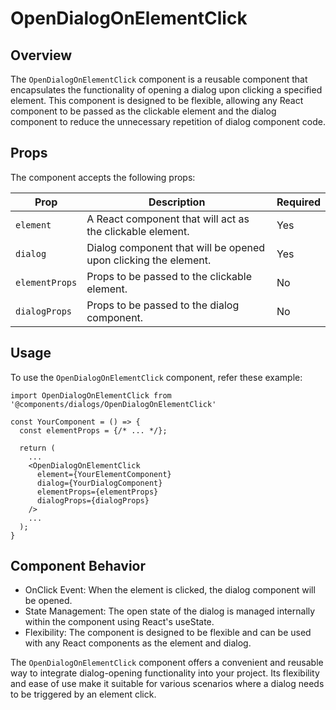 # OpenDialogOnElementClick

## Overview

The `OpenDialogOnElementClick` component is a reusable component that encapsulates the functionality of opening a dialog upon clicking a specified element. This component is designed to be flexible, allowing any React component to be passed as the clickable element and the dialog component to reduce the unnecessary repetition of dialog component code.

## Props

The component accepts the following props:

| Prop          | Description                                                     | Required |
| ------------- | --------------------------------------------------------------- | -------- |
| `element`     | A React component that will act as the clickable element.       | Yes      |
| `dialog`      | Dialog component that will be opened upon clicking the element. | Yes      |
| `elementProps`| Props to be passed to the clickable element.                    | No       |
| `dialogProps` | Props to be passed to the dialog component.                     | No       |

## Usage

To use the `OpenDialogOnElementClick` component, refer these example:

```tsx
import OpenDialogOnElementClick from '@components/dialogs/OpenDialogOnElementClick'

const YourComponent = () => {
  const elementProps = {/* ... */};

  return (
    ...
    <OpenDialogOnElementClick
      element={YourElementComponent}
      dialog={YourDialogComponent}
      elementProps={elementProps}
      dialogProps={dialogProps}
    />
    ...
  );
}
```

## Component Behavior

- OnClick Event: When the element is clicked, the dialog component will be opened.
- State Management: The open state of the dialog is managed internally within the component using React's useState.
- Flexibility: The component is designed to be flexible and can be used with any React components as the element and dialog.

The `OpenDialogOnElementClick` component offers a convenient and reusable way to integrate dialog-opening functionality into your project. Its flexibility and ease of use make it suitable for various scenarios where a dialog needs to be triggered by an element click.
